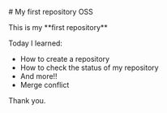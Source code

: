\# My first repository OSS



This is my \*\*first repository\*\*

Today I learned:
  * How to create a repository
  * How to check the status of my repository
  * And more!!
* Merge conflict



Thank you.

